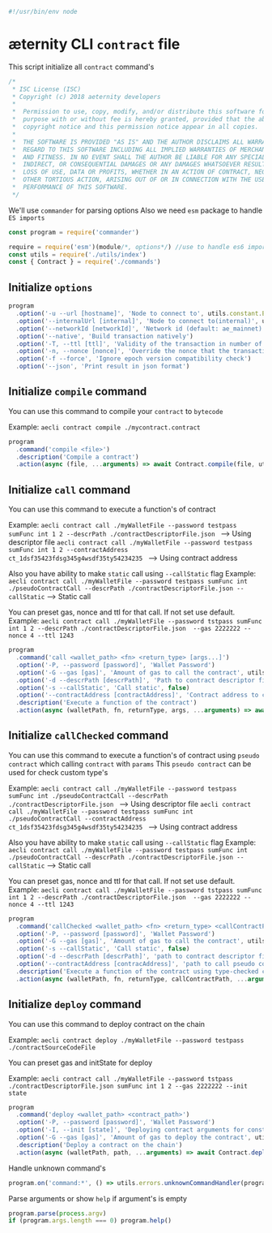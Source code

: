 





  

```js
#!/usr/bin/env node

```







# æternity CLI `contract` file

This script initialize all `contract` command's


  

```js
/*
 * ISC License (ISC)
 * Copyright (c) 2018 aeternity developers
 *
 *  Permission to use, copy, modify, and/or distribute this software for any
 *  purpose with or without fee is hereby granted, provided that the above
 *  copyright notice and this permission notice appear in all copies.
 *
 *  THE SOFTWARE IS PROVIDED "AS IS" AND THE AUTHOR DISCLAIMS ALL WARRANTIES WITH
 *  REGARD TO THIS SOFTWARE INCLUDING ALL IMPLIED WARRANTIES OF MERCHANTABILITY
 *  AND FITNESS. IN NO EVENT SHALL THE AUTHOR BE LIABLE FOR ANY SPECIAL, DIRECT,
 *  INDIRECT, OR CONSEQUENTIAL DAMAGES OR ANY DAMAGES WHATSOEVER RESULTING FROM
 *  LOSS OF USE, DATA OR PROFITS, WHETHER IN AN ACTION OF CONTRACT, NEGLIGENCE OR
 *  OTHER TORTIOUS ACTION, ARISING OUT OF OR IN CONNECTION WITH THE USE OR
 *  PERFORMANCE OF THIS SOFTWARE.
 */

```







We'll use `commander` for parsing options
Also we need `esm` package to handle `ES imports`


  

```js
const program = require('commander')

require = require('esm')(module/*, options*/) //use to handle es6 import/export
const utils = require('./utils/index')
const { Contract } = require('./commands')


```







## Initialize `options`


  

```js
program
  .option('-u --url [hostname]', 'Node to connect to', utils.constant.EPOCH_URL)
  .option('--internalUrl [internal]', 'Node to connect to(internal)', utils.constant.EPOCH_INTERNAL_URL)
  .option('--networkId [networkId]', 'Network id (default: ae_mainnet)')
  .option('--native', 'Build transaction natively')
  .option('-T, --ttl [ttl]', 'Validity of the transaction in number of blocks (default forever)', utils.constant.CONTRACT_TTL)
  .option('-n, --nonce [nonce]', 'Override the nonce that the transaction is going to be sent with')
  .option('-f --force', 'Ignore epoch version compatibility check')
  .option('--json', 'Print result in json format')


```







## Initialize `compile` command

You can use this command to compile your `contract` to `bytecode`

Example: `aecli contract compile ./mycontract.contract`


  

```js
program
  .command('compile <file>')
  .description('Compile a contract')
  .action(async (file, ...arguments) => await Contract.compile(file, utils.cli.getCmdFromArguments(arguments)))


```







## Initialize `call` command

You can use this command to execute a function's of contract

Example:
   `aecli contract call ./myWalletFile --password testpass sumFunc int 1 2 --descrPath ./contractDescriptorFile.json ` --> Using descriptor file
   `aecli contract call ./myWalletFile --password testpass sumFunc int 1 2 --contractAddress ct_1dsf35423fdsg345g4wsdf35ty54234235 ` --> Using contract address

Also you have ability to make `static` call using `--callStatic` flag
Example:
   `aecli contract call ./myWalletFile --password testpass sumFunc int ./pseudoContractCall --descrPath ./contractDescriptorFile.json --callStatic` --> Static call

You can preset gas, nonce and ttl for that call. If not set use default.
Example: `aecli contract call ./myWalletFile --password tstpass sumFunc int 1 2 --descrPath ./contractDescriptorFile.json  --gas 2222222 --nonce 4 --ttl 1243`


  

```js
program
  .command('call <wallet_path> <fn> <return_type> [args...]')
  .option('-P, --password [password]', 'Wallet Password')
  .option('-G --gas [gas]', 'Amount of gas to call the contract', utils.constant.GAS)
  .option('-d --descrPath [descrPath]', 'Path to contract descriptor file')
  .option('-s --callStatic', 'Call static', false)
  .option('--contractAddress [contractAddress]', 'Contract address to call')
  .description('Execute a function of the contract')
  .action(async (walletPath, fn, returnType, args, ...arguments) => await Contract.call(walletPath, fn, returnType, args, utils.cli.getCmdFromArguments(arguments)))


```







## Initialize `callChecked` command

You can use this command to execute a function's of contract using `pseudo contract` which calling `contract` with `params`
This `pseudo contract` can be used for check custom type's

Example:
   `aecli contract call ./myWalletFile --password testpass sumFunc int ./pseudoContractCall --descrPath ./contractDescriptorFile.json ` --> Using descriptor file
   `aecli contract call ./myWalletFile --password testpass sumFunc int ./pseudoContractCall --contractAddress ct_1dsf35423fdsg345g4wsdf35ty54234235 ` --> Using contract address

Also you have ability to make `static` call using `--callStatic` flag
Example:
   `aecli contract call ./myWalletFile --password testpass sumFunc int ./pseudoContractCall --descrPath ./contractDescriptorFile.json --callStatic` --> Static call

You can preset gas, nonce and ttl for that call. If not set use default.
Example: `aecli contract call ./myWalletFile --password tstpass sumFunc int 1 2 --descrPath ./contractDescriptorFile.json  --gas 2222222 --nonce 4 --ttl 1243`


  

```js
program
  .command('callChecked <wallet_path> <fn> <return_type> <callContractPath>')
  .option('-P, --password [password]', 'Wallet Password')
  .option('-G --gas [gas]', 'Amount of gas to call the contract', utils.constant.GAS)
  .option('-s --callStatic', 'Call static', false)
  .option('-d --descrPath [descrPath]', 'path to contract descriptor file')
  .option('--contractAddress [contracAddress]', 'path to call pseudo contract(Using for type-checked call\'s)')
  .description('Execute a function of the contract using type-checked call')
  .action(async (walletPath, fn, returnType, callContractPath, ...arguments) => await Contract.callTypeChecked(walletPath, fn, returnType, callContractPath, utils.cli.getCmdFromArguments(arguments)))


```







## Initialize `deploy` command

You can use this command to deploy contract on the chain

Example: `aecli contract deploy ./myWalletFile --password testpass ./contractSourceCodeFile`

You can preset gas and initState for deploy

Example: `aecli contract call ./myWalletFile --password tstpass ./contractDescriptorFile.json sumFunc int 1 2 --gas 2222222 --init state`


  

```js
program
  .command('deploy <wallet_path> <contract_path>')
  .option('-P, --password [password]', 'Wallet Password')
  .option('-I, --init [state]', 'Deploying contract arguments for constructor function')
  .option('-G --gas [gas]', 'Amount of gas to deploy the contract', utils.constant.GAS)
  .description('Deploy a contract on the chain')
  .action(async (walletPath, path, ...arguments) => await Contract.deploy(walletPath, path, utils.cli.getCmdFromArguments(arguments)))


```







Handle unknown command's


  

```js
program.on('command:*', () => utils.errors.unknownCommandHandler(program)())


```







Parse arguments or show `help` if argument's is empty


  

```js
program.parse(process.argv)
if (program.args.length === 0) program.help()


```




